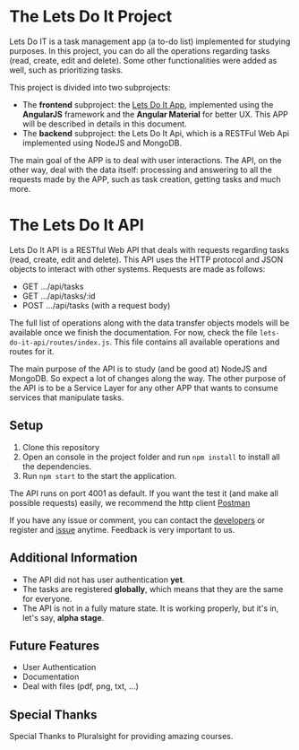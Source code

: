 # The Lets Do It Project

Lets Do IT is a task management app (a to-do list) implemented for studying purposes. In this project, you can do all the operations regarding tasks (read, create, edit and delete). Some other functionalities were added as well, such as prioritizing tasks.

This project is divided into two subprojects:

* The **frontend** subproject: the [Lets Do It App](https://github.com/coop-code/lets-do-it-app), implemented using the **AngularJS** framework and the **Angular Material** for better UX. This APP will be described in details in this document.
* The **backend** subproject: the Lets Do It Api, which is a RESTFul Web Api implemented using NodeJS and MongoDB.

The main goal of the APP is to deal with user interactions.
The API, on the other way, deal with the data itself: processing and answering to all the requests made by the APP, such as task creation, getting tasks and much more.

# The Lets Do It API

Lets Do It API is a RESTful Web API that deals with requests regarding tasks (read, create, edit and delete).
This API uses the HTTP protocol and JSON objects to interact with other systems. Requests are made as follows:

- GET .../api/tasks
- GET .../api/tasks/:id
- POST .../api/tasks (with a request body)

The full list of operations along with the data transfer objects models will be available once we finish the documentation.
For now, check the file `lets-do-it-api/routes/index.js`. This file contains all available operations and routes for it.

The main purpose of the API is to study (and be good at) NodeJS and MongoDB. So expect a lot of changes along the way.
The other purpose of the API is to be a Service Layer for any other APP that wants to consume services that manipulate tasks.

## Setup

1. Clone this repository 
2. Open an console in the project folder and run `npm install` to install all the dependencies.
3. Run `npm start` to the start the application.

The API runs on port 4001 as default. If you want the test it (and make all possible requests) easily, we recommend the http client [Postman](https://www.getpostman.com/)

If you have any issue or comment, you can contact the [developers](https://github.com/coop-code/lets-do-it-api/graphs/contributors) or register and [issue](https://github.com/coop-code/lets-do-it-api/issues) anytime. Feedback is very important to us.

## Additional Information

- The API did not has user authentication **yet**.
- The tasks are registered **globally**, which means that they are the same for everyone.
- The API is not in a fully mature state. It is working properly, but it's in, let's say, **alpha stage**.

## Future Features

- User Authentication
- Documentation
- Deal with files (pdf, png, txt, ...)

## Special Thanks

Special Thanks to Pluralsight for providing amazing courses.
